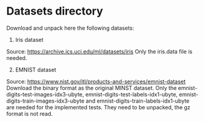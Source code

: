 # Datasets directory

Download and unpack here the following datasets:

1. Iris dataset

Source: https://archive.ics.uci.edu/ml/datasets/iris
Only the iris.data file is needed.

2. EMNIST dataset

Source: https://www.nist.gov/itl/products-and-services/emnist-dataset
Download the binary format as the original MINST dataset.
Only the emnist-digits-test-images-idx3-ubyte, emnist-digits-test-labels-idx1-ubyte, emnist-digits-train-images-idx3-ubyte and emnist-digits-train-labels-idx1-ubyte are needed for the implemented tests. They need to be unpacked, the gz format is not read.


